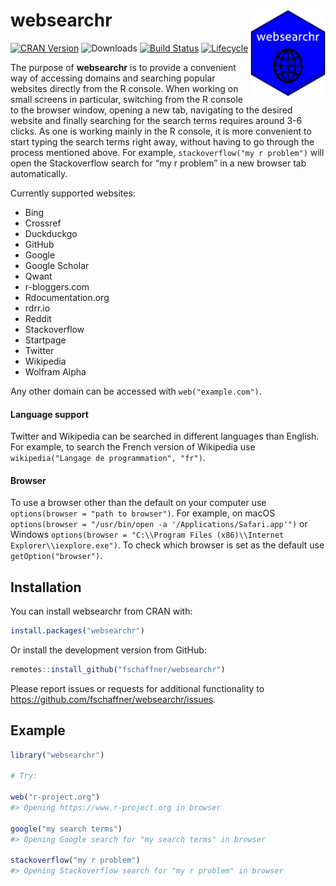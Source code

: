 
<!-- README.md is generated from README.Rmd. Please edit that file -->

# websearchr <a href='https://florianschaffner.com/websearchr'><img src='man/figures/websearchr.png' align="right" height="139" /></a>

[![CRAN
Version](https://www.r-pkg.org/badges/version/websearchr)](https://cran.r-project.org/package=websearchr)
![Downloads](https://cranlogs.r-pkg.org/badges/websearchr) [![Build
Status](https://travis-ci.org/fschaffner/websearchr.svg?branch=master)](https://travis-ci.org/fschaffner/websearchr)
[![Lifecycle](https://img.shields.io/badge/lifecycle-stable-brightgreen.svg)](https://www.tidyverse.org/lifecycle/#stable)

The purpose of **websearchr** is to provide a convenient way of
accessing domains and searching popular websites directly from the R
console. When working on small screens in particular, switching from the
R console to the browser window, opening a new tab, navigating to the
desired website and finally searching for the search terms requires
around 3-6 clicks. As one is working mainly in the R console, it is more
convenient to start typing the search terms right away, without having
to go through the process mentioned above. For example,
`stackoverflow("my r problem")` will open the Stackoverflow search for
“my r problem” in a new browser tab automatically.

Currently supported websites:

  - Bing
  - Crossref
  - Duckduckgo
  - GitHub
  - Google
  - Google Scholar
  - Qwant
  - r-bloggers.com
  - Rdocumentation.org
  - rdrr.io
  - Reddit
  - Stackoverflow
  - Startpage
  - Twitter
  - Wikipedia
  - Wolfram Alpha

Any other domain can be accessed with `web("example.com")`.

#### Language support

Twitter and Wikipedia can be searched in different languages than
English. For example, to search the French version of Wikipedia use
`wikipedia("Langage de programmation", "fr")`.

#### Browser

To use a browser other than the default on your computer use
`options(browser = "path to browser")`. For example, on macOS
`options(browser = "/usr/bin/open -a '/Applications/Safari.app'")` or
Windows `options(browser = "C:\\Program Files (x86)\\Internet
Explorer\\iexplore.exe")`. To check which browser is set as the default
use `getOption("browser")`.

## Installation

You can install websearchr from CRAN with:

``` r
install.packages("websearchr")
```

Or install the development version from GitHub:

``` r
remotes::install_github("fschaffner/websearchr")
```

Please report issues or requests for additional functionality to
<https://github.com/fschaffner/websearchr/issues>.

## Example

``` r
library("websearchr")

# Try:

web("r-project.org")
#> Opening https://www.r-project.org in browser

google("my search terms")
#> Opening Google search for "my search terms" in browser

stackoverflow("my r problem")
#> Opening Stackoverflow search for "my r problem" in browser
```

